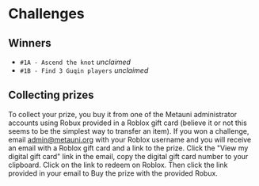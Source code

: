 # Challenges

## Winners

* `#1A - Ascend the knot` *unclaimed*
* `#1B - Find 3 Guqin players` *unclaimed*

## Collecting prizes

To collect your prize, you buy it from one of the Metauni administrator accounts using Robux provided in a Roblox gift card (believe it or not this seems to be the simplest way to transfer an item). If you won a challenge, email <admin@metauni.org> with your Roblox username and you will receive an email with a Roblox gift card and a link to the prize. Click the "View my digital gift card" link in the email, copy the digital gift card number to your clipboard. Click on the link to redeem on Roblox. Then click the link provided in your email to Buy the prize with the provided Robux.
